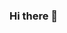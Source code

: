 ### Hi there 👋

<!--
**developer-boy-sdowner/Developer-Boy-Sdowner** is a ✨ _special_ ✨ repository because its `README.md` (this file) appears on your GitHub profile.

Here are some ideas to get you started:

- 🔭 I’m currently A Learning Developer
- 📫 How to reach me: tusuar4@gmail.com
- ⚡ Fun fact: i am learning developer with some chull to became no.1
-->
